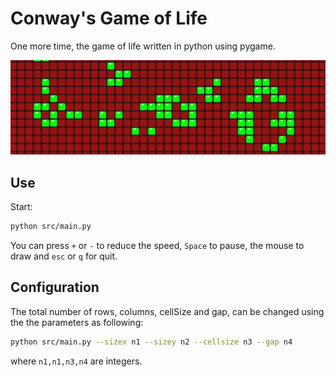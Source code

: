 # Conway's Game of Life

One more time, the game of life written in python using pygame.

![game image](./test_img.jpg)

## Use

Start:
```bash
python src/main.py 
```

You can press `+` or `-` to reduce the speed, `Space` to pause, the mouse to draw
and `esc` or `q` for quit.

## Configuration

The total number of rows, columns, cellSize and gap, can be changed using the 
the parameters as following:
```bash
python src/main.py --sizex n1 --sizey n2 --cellsize n3 --gap n4
```
where `n1,n1,n3,n4` are integers.
